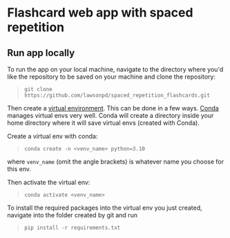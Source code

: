 # Flashcard web app with spaced repetition

## Run app locally

To run the app on your local machine, navigate to the directory where you'd like the repository to be saved on your machine and clone the repository:

> `git clone https://github.com/lawsonpd/spaced_repetition_flashcards.git`  

Then create a [virtual environment](https://docs.python.org/3/tutorial/venv.html). This can be done in a few ways. [Conda](https://conda.io) manages virtual envs very well. Conda will create a directory inside your home directory where it will save virtual envs (created with Conda).

Create a virtual env with conda:

> `conda create -n <venv_name> python=3.10`  

where `venv_name` (omit the angle brackets) is whatever name you choose for this env.

Then activate the virtual env:

> `conda activate <venv_name>`  

To install the required packages into the virtual env you just created, navigate into the folder created by git and run

> `pip install -r requirements.txt`  



